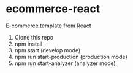 # ecommerce-react

E-commerce template from React

1. Clone this repo
2. npm install
3. npm start (develop mode)
4. npm run start-production (production mode)
5. npm run start-analyzer (analyzer mode)

